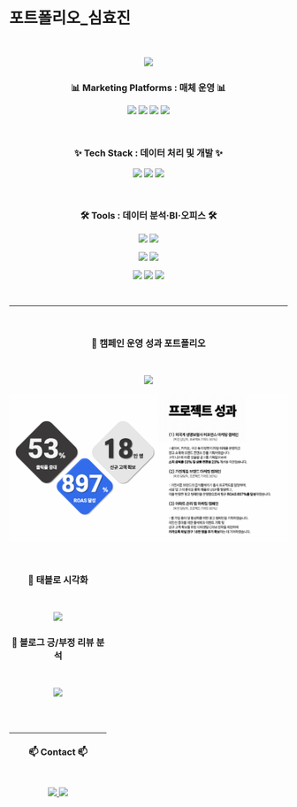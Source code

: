 # 포트폴리오_심효진
<br>
<br>

<div align="center">
  <img src="https://capsule-render.vercel.app/api?type=blur&height=250&color=gradient&text=Hyojin`s%20Portfolio&fontAlignY=41&fontAlign=49&reversal=false&textBg=false&fontColor=3E2F84&animation=scaleIn" />
</div>


<h3 align="center">📊 Marketing Platforms : 매체 운영 📊</h3>

<p align="center">
  <img src="https://img.shields.io/badge/Naver-03C75A?style=for-the-badge&logo=naver&logoColor=white"/>
  <img src="https://img.shields.io/badge/Kakao-FFCD00?style=for-the-badge&logo=kakao&logoColor=black"/>
  <img src="https://img.shields.io/badge/Meta-0866FF?style=for-the-badge&logo=meta&logoColor=white"/>
  <img src="https://img.shields.io/badge/Google-FAFAFA?style=for-the-badge&logo=Google&logoColor=4285F4"/>
</p>
</p>
<br>
<h3 align="center">✨ Tech Stack : 데이터 처리 및 개발 ✨</h3>

<p align="center">
  <img src="https://img.shields.io/badge/mysql-4479A1.svg?style=for-the-badge&logo=mysql&logoColor=white"/>
  <img src="https://img.shields.io/badge/python-3670A0?style=for-the-badge&logo=python&logoColor=ffdd54"/>
  <img src="https://img.shields.io/badge/r-%23276DC3.svg?style=for-the-badge&logo=r&logoColor=white"/>
</p>
</p>
<br>
<h3 align="center">🛠 Tools : 데이터 분석·BI·오피스 🛠</h3>

<p align="center">
  <img src="https://img.shields.io/badge/jupyter-%23FA0F00.svg?style=for-the-badge&logo=jupyter&logoColor=white"/>
  <img src="https://img.shields.io/badge/RStudio-4285F4?style=for-the-badge&logo=rstudio&logoColor=white"/>
<p align="center">
  <img src="https://img.shields.io/badge/Google_Analytics_4-F9AB00?style=for-the-badge&logo=googleanalytics&logoColor=white"/>
  <img src="https://img.shields.io/badge/Tableau-E97627?style=for-the-badge&logo=tableau&logoColor=white"/>
</p>
<p align="center">
  <img src="https://img.shields.io/badge/Microsoft_PowerPoint-B7472A?style=for-the-badge&logo=microsoft-powerpoint&logoColor=white"/>
  <img src="https://img.shields.io/badge/Microsoft_Excel-217346?style=for-the-badge&logo=microsoft-excel&logoColor=white"/>
  <img src="https://img.shields.io/badge/Microsoft_Word-2B579A?style=for-the-badge&logo=microsoft-word&logoColor=white"/>
</p>
</p>
</p>
<br>
<hr>
</p>
<br>

<h3 align="center">📍 캠페인 운영 성과 포트폴리오 </h3>
<br>
<p align="center">
  <a href="https://raw.githubusercontent.com/ssiimmiihh/Marketing-Project/main/hyojin_performance%20marketing%20pp.pdf">
    <img src="https://img.shields.io/badge/Download-Portfolio-white?style=for-the-badge&logo=adobeacrobatreader&logoColor=black"/>
  </a>
</p>


![프로젝트1](마프.png)
</div>
<div style="width: 35%;">
<br>

<h3 align="center">📍 태블로 시각화 </h3>
<br>
<p align="center">
  <a href="https://public.tableau.com/app/profile/luciasim">
    <img src="https://img.shields.io/badge/View-Tableau-blue?style=for-the-badge&logo=github&logoColor=white"/>
  </a>
</p>
<h3 align="center">📍 블로그 긍/부정 리뷰 분석 </h3>
<br>
<p align="center">
  <a href="https://github.com/ssiimmiihh/Streamlitproject_Review">
    <img src="https://img.shields.io/badge/View-Streamlit&nbsp;Project-white?style=for-the-badge&logo=github&logoColor=grey"/>
  </a>
</p>

<br>
<br>
<hr>
<h3 align="center">📫 Contact 📫</h3>
</p>
<br>
<p align="center">
  <a href="https://www.linkedin.com/in/luciahsim"target="_blank">
    <img src="https://img.shields.io/badge/linkedin-%230077B5.svg?style=for-the-badge&logo=linkedin&logoColor=white"/>
  </a>
  <a href="mailto:shj970313@gmail.com">
    <img src="https://img.shields.io/badge/shj970313@gmail.com-D14836?style=for-the-badge&logo=gmail&logoColor=white"/>
  </a>
</p>


